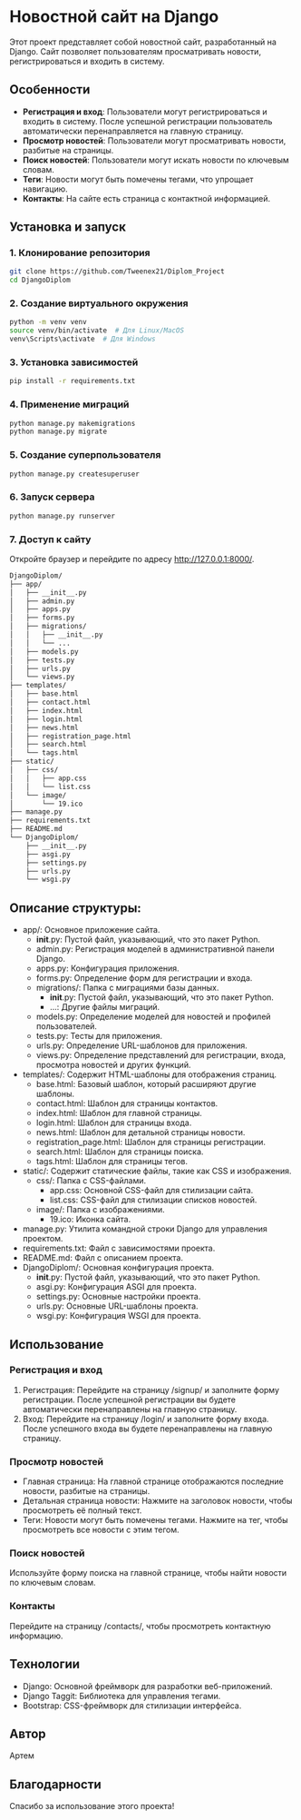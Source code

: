 # Новостной сайт на Django

Этот проект представляет собой новостной сайт, разработанный на Django. Сайт позволяет пользователям просматривать новости, регистрироваться и входить в систему.

## Особенности

- **Регистрация и вход**: Пользователи могут регистрироваться и входить в систему. После успешной регистрации пользователь автоматически перенаправляется на главную страницу.
- **Просмотр новостей**: Пользователи могут просматривать новости, разбитые на страницы.
- **Поиск новостей**: Пользователи могут искать новости по ключевым словам.
- **Теги**: Новости могут быть помечены тегами, что упрощает навигацию.
- **Контакты**: На сайте есть страница с контактной информацией.

## Установка и запуск

### 1. Клонирование репозитория

```bash
git clone https://github.com/Tweenex21/Diplom_Project
cd DjangoDiplom
```

### 2. Создание виртуального окружения
```bash
python -m venv venv
source venv/bin/activate  # Для Linux/MacOS
venv\Scripts\activate  # Для Windows
```
### 3. Установка зависимостей
```bash
pip install -r requirements.txt
```
### 4. Применение миграций
```bash
python manage.py makemigrations
python manage.py migrate
```
### 5. Создание суперпользователя
```bash
python manage.py createsuperuser
```
### 6. Запуск сервера
```bash
python manage.py runserver
```
### 7. Доступ к сайту
Откройте браузер и перейдите по адресу http://127.0.0.1:8000/.

```bash
DjangoDiplom/
├── app/
│   ├── __init__.py
│   ├── admin.py
│   ├── apps.py
│   ├── forms.py
│   ├── migrations/
│   │   ├── __init__.py
│   │   └── ...
│   ├── models.py
│   ├── tests.py
│   ├── urls.py
│   └── views.py
├── templates/
│   ├── base.html
│   ├── contact.html
│   ├── index.html
│   ├── login.html
│   ├── news.html
│   ├── registration_page.html
│   ├── search.html
│   └── tags.html
├── static/
│   ├── css/
│   │   ├── app.css
│   │   └── list.css
│   └── image/
│       └── 19.ico
├── manage.py
├── requirements.txt
├── README.md
└── DjangoDiplom/
    ├── __init__.py
    ├── asgi.py
    ├── settings.py
    ├── urls.py
    └── wsgi.py
```
## Описание структуры:
- app/: Основное приложение сайта.
    - __init__.py: Пустой файл, указывающий, что это пакет Python.
    - admin.py: Регистрация моделей в административной панели Django.
    - apps.py: Конфигурация приложения.
    - forms.py: Определение форм для регистрации и входа.
    - migrations/: Папка с миграциями базы данных.
        - __init__.py: Пустой файл, указывающий, что это пакет Python.
        - ...: Другие файлы миграций.
    - models.py: Определение моделей для новостей и профилей пользователей.
    - tests.py: Тесты для приложения.
    - urls.py: Определение URL-шаблонов для приложения.
    - views.py: Определение представлений для регистрации, входа, просмотра новостей и других функций.
- templates/: Содержит HTML-шаблоны для отображения страниц.
    - base.html: Базовый шаблон, который расширяют другие шаблоны.
    - contact.html: Шаблон для страницы контактов.
    - index.html: Шаблон для главной страницы.
    - login.html: Шаблон для страницы входа.
    - news.html: Шаблон для детальной страницы новости.
    - registration_page.html: Шаблон для страницы регистрации.
    - search.html: Шаблон для страницы поиска.
    - tags.html: Шаблон для страницы тегов.
- static/: Содержит статические файлы, такие как CSS и изображения.
    - css/: Папка с CSS-файлами.
        - app.css: Основной CSS-файл для стилизации сайта.
        - list.css: CSS-файл для стилизации списков новостей.
    - image/: Папка с изображениями.
        - 19.ico: Иконка сайта.
- manage.py: Утилита командной строки Django для управления проектом.
- requirements.txt: Файл с зависимостями проекта.
- README.md: Файл с описанием проекта.
- DjangoDiplom/: Основная конфигурация проекта.
    - __init__.py: Пустой файл, указывающий, что это пакет Python.
    - asgi.py: Конфигурация ASGI для проекта.
    - settings.py: Основные настройки проекта.
    - urls.py: Основные URL-шаблоны проекта.
    - wsgi.py: Конфигурация WSGI для проекта.

## Использование
### Регистрация и вход
1. Регистрация: Перейдите на страницу /signup/ и заполните форму регистрации. После успешной регистрации вы будете автоматически перенаправлены на главную страницу.
2. Вход: Перейдите на страницу /login/ и заполните форму входа. После успешного входа вы будете перенаправлены на главную страницу.
### Просмотр новостей
- Главная страница: На главной странице отображаются последние новости, разбитые на страницы.
- Детальная страница новости: Нажмите на заголовок новости, чтобы просмотреть её полный текст.
- Теги: Новости могут быть помечены тегами. Нажмите на тег, чтобы просмотреть все новости с этим тегом.
### Поиск новостей
Используйте форму поиска на главной странице, чтобы найти новости по ключевым словам.
### Контакты
Перейдите на страницу /contacts/, чтобы просмотреть контактную информацию.
## Технологии
- Django: Основной фреймворк для разработки веб-приложений.
- Django Taggit: Библиотека для управления тегами.
- Bootstrap: CSS-фреймворк для стилизации интерфейса.
## Автор
Артем
## Благодарности
Спасибо за использование этого проекта!